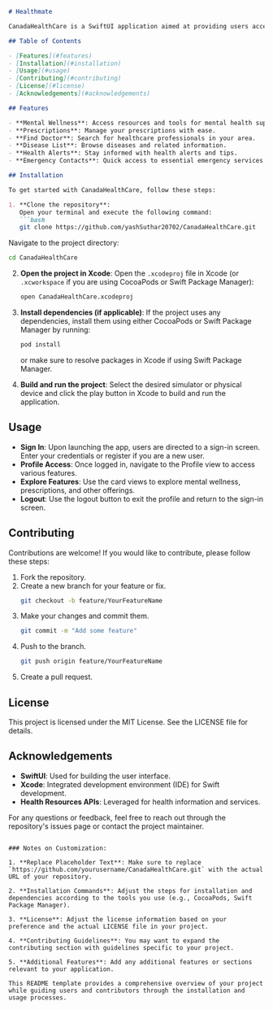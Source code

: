```markdown
# Healthmate

CanadaHealthCare is a SwiftUI application aimed at providing users access to various healthcare features, including mental wellness resources, prescription management, doctor searches, and health alerts. The app is designed to enhance users' healthcare experience in Canada by offering essential tools and a user-friendly interface.

## Table of Contents

- [Features](#features)
- [Installation](#installation)
- [Usage](#usage)
- [Contributing](#contributing)
- [License](#license)
- [Acknowledgements](#acknowledgements)

## Features

- **Mental Wellness**: Access resources and tools for mental health support.
- **Prescriptions**: Manage your prescriptions with ease.
- **Find Doctor**: Search for healthcare professionals in your area.
- **Disease List**: Browse diseases and related information.
- **Health Alerts**: Stay informed with health alerts and tips.
- **Emergency Contacts**: Quick access to essential emergency services.

## Installation

To get started with CanadaHealthCare, follow these steps:

1. **Clone the repository**:
   Open your terminal and execute the following command:
   ```bash
   git clone https://github.com/yashSuthar20702/CanadaHealthCare.git
   ```
   Navigate to the project directory:
   ```bash
   cd CanadaHealthCare
   ```
   
2. **Open the project in Xcode**:
   Open the `.xcodeproj` file in Xcode (or `.xcworkspace` if you are using CocoaPods or Swift Package Manager):
   ```bash
   open CanadaHealthCare.xcodeproj
   ```

3. **Install dependencies (if applicable)**:
   If the project uses any dependencies, install them using either CocoaPods or Swift Package Manager by running:
   ```bash
   pod install
   ```
   or make sure to resolve packages in Xcode if using Swift Package Manager.

4. **Build and run the project**:
   Select the desired simulator or physical device and click the play button in Xcode to build and run the application.

## Usage

- **Sign In**: Upon launching the app, users are directed to a sign-in screen. Enter your credentials or register if you are a new user.
- **Profile Access**: Once logged in, navigate to the Profile view to access various features.
- **Explore Features**: Use the card views to explore mental wellness, prescriptions, and other offerings.
- **Logout**: Use the logout button to exit the profile and return to the sign-in screen.

## Contributing

Contributions are welcome! If you would like to contribute, please follow these steps:

1. Fork the repository.
2. Create a new branch for your feature or fix.
   ```bash
   git checkout -b feature/YourFeatureName
   ```
3. Make your changes and commit them.
   ```bash
   git commit -m "Add some feature"
   ```
4. Push to the branch.
   ```bash
   git push origin feature/YourFeatureName
   ```
5. Create a pull request.

## License

This project is licensed under the MIT License. See the LICENSE file for details.

## Acknowledgements

- **SwiftUI**: Used for building the user interface.
- **Xcode**: Integrated development environment (IDE) for Swift development.
- **Health Resources APIs**: Leveraged for health information and services.

For any questions or feedback, feel free to reach out through the repository's issues page or contact the project maintainer.
```

### Notes on Customization:

1. **Replace Placeholder Text**: Make sure to replace `https://github.com/yourusername/CanadaHealthCare.git` with the actual URL of your repository.
   
2. **Installation Commands**: Adjust the steps for installation and dependencies according to the tools you use (e.g., CocoaPods, Swift Package Manager).
   
3. **License**: Adjust the license information based on your preference and the actual LICENSE file in your project.
   
4. **Contributing Guidelines**: You may want to expand the contributing section with guidelines specific to your project.
   
5. **Additional Features**: Add any additional features or sections relevant to your application.

This README template provides a comprehensive overview of your project while guiding users and contributors through the installation and usage processes.
